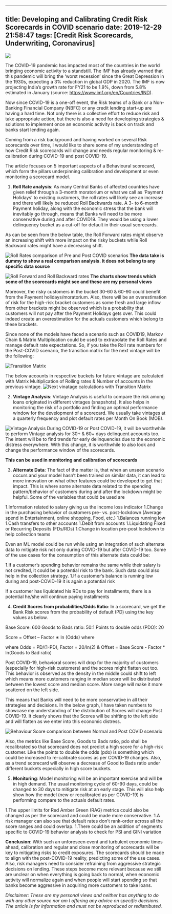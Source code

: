 
---
title: Developing and Calibrating Credit Risk Scorecards in COVID scenario
date: 2019-12-29 21:58:47
tags: [Credit Risk Scorecards, Underwriting, Coronavirus]
---
![](/images/scorecards/img7.png)

The COVID-19 pandemic has impacted most of the countries in the world bringing economic activity to a standstill. The IMF has already warned that this pandemic will bring the ‘worst recession’ since the Great Depression in the 1930s, expecting a 3% reduction in global GDP in 2020. The IMF is now projecting India’s growth rate for FY21 to be 1.9%, down from 5.8% estimated in January (source: https://www.imf.org/en/Countries/IND).

Now since COVID-19 is a one-off event, the Risk teams of a Bank or a Non-Banking Financial Company (NBFC) or any credit lending start-up are having a hard time. Not only there is a collective effort to reduce risk and take appropriate action, but there is also a need for developing strategies & solutions to implement once an economic activity is back on track and banks start lending again.

Coming from a risk background and having worked on several Risk scorecards over time, I would like to share some of my understanding of how Credit Risk scorecards will change and needs regular monitoring & re-calibration during COVID-19 and post COVID-19.

The article focuses on 5 important aspects of a Behavioural scorecard, which form the pillars underpinning calibration and development or even monitoring a scorecard model.

1. **Roll Rate analysis**: As many Central Banks of affected countries have given relief through a 3-month moratorium or what we call as ‘Payment Holidays’ to existing customers, the roll rates will likely see an increase and there will likely be reduced Roll Backwards rate. A 3- to 6-month Payment holiday, along with the economic stress that the bank will inevitably go through, means that Banks will need to be more conservative during and after COVID19. They would be using a lower delinquency bucket as a cut-off for default in their usual scorecards.

As can be seen from the below table, the Roll Forward rates might observe an increasing shift with more impact on the risky buckets while Roll Backward rates might have a decreasing shift.

![Roll Rates comparison of Pre and Post COVID scenarios](/images/scorecards/img1.png)
**The data take is dummy to show a real comparison analysis. It does not belong to any specific data source**

![Roll Forward and Roll Backward rates](/images/scorecards/img2.png)
**The charts show trends which some of the scorecards might see and these are my personal views**

Moreover, the risky customers in the bucket 30-60 & 60-90 could benefit from the Payment holidays/moratorium. Also, there will be an overestimation of risk for the high-risk bracket customers as some fresh and large inflow from other brackets might be observed which is a probability that customers will not pay after the Payment Holidays gets over. This could indeed create an overestimation for the actuals customers which belong to these brackets.

Since none of the models have faced a scenario such as COVID19, Markov Chain & Matrix Multiplication could be used to extrapolate the Roll Rates and manage default rate expectations. So, if you take the Roll rate numbers for the Post-COVID scenario, the transition matrix for the next vintage will be the following:

![Transition Matrix](/images/scorecards/img3.png)

The below accounts in respective buckets for future vintage are calculated with Matrix Multiplication of Rolling rates & Number of accounts in the previous vintage.
![Next vinatage calculations with Transition Matrix](/images/scorecards/img4.png)

2. **Vintage Analysis**: Vintage Analysis is useful to compare the risk among loans originated in different vintages (snapshots). It also helps in monitoring the risk of a portfolio and finding an optimal performance window for the development of a scorecard. We usually take vintages at a quarterly frequency and plot default rates per Month On Book (MOB).

![Vintage Analysis](/images/scorecards/img5.png)
During COVID-19 or Post COVID-19, it will be worthwhile to perform Vintage analysis for 30+ & 60+ days delinquent accounts too. The intent will be to find trends for early delinquencies due to the economic distress everywhere. With this change, it is worthwhile to also look and change the performance window of the scorecards.

**This can be used in monitoring and calibration of scorecards**

3. **Alternate Data**: The fact of the matter is, that when an unseen scenario occurs and your model hasn’t been trained on similar data, it can lead to more innovation on what other features could be developed to get that impact. This is where some alternate data related to the spending pattern/behavior of customers during and after the lockdown might be helpful. Some of the variables that could be used are

1.Information related to salary giving us the income loss indicator
1.Change in the purchasing behavior of customers pre- vs. post-lockdown (Average spend in Entertainment, online shopping, Food, etc.)
1.Balances running low
1.Cash transfers to other accounts
1.Debit from accounts
1.Liquidating Fixed or Recurring Deposits (FDs/RDs)
1.Change in location pre-post lockdown to help collection teams

Even an ML model could be run while using an integration of such alternate data to mitigate risk not only during COVID-19 but after COVID-19 too. Some of the use cases for the consumption of this alternate data could be:

1.If a customer’s spending behavior remains the same while their salary is not credited, it could be a potential risk to the bank. Such data could also help in the collection strategy.
1.If a customer’s balance is running low during and post-COVID-19 it is again a potential risk

If a customer has liquidated his RDs to pay for installments, there is a potential he/she will continue paying installments

4. **Credit Scores from probabilities/Odds Ratio**: In a scorecard, we get the Bank Risk scores from the probability of default (PD) using the key values as below.

Base Score: 600 Goods to Bads ratio: 50:1 Points to double odds (PDO): 20

Score = Offset – Factor ∗ ln (Odds) where

where Odds = PD/(1-PD), Factor = 20/ln(2) & Offset = Base Score - Factor * ln(Goods to Bad ratio)

Post COVID-19, behavioral scores will drop for the majority of customers (especially for high-risk customers) and the scores might flatten out too. This behavior is observed as the density in the middle could shift to left which means more customers ranging in median score will be distributed between the lowest score and median score. More range will make it more scattered on the left side.

This means that Banks will need to be more conservative in all their strategies and decisions. In the below graph, I have taken numbers to showcase my understanding of the distribution of Scores will change Post COVID-19. It clearly shows that the Scores will be shifting to the left side and will flatten as we enter into this economic distress.

![Behaviour Score comparison between Normal and Post COVID scenario](/images/scorecards/img6.png)

Also, the metrics like Base Score, Goods to Bads ratio, pdo shall be recalibrated so that scorecard does not predict a high score for a high-risk customer. Like the points to double the odds (pdo) is something which could be increased to re-calibrate scores as per COVID-19 changes. Also, as a trend scorecard will observe a decrease of Good to Bads ratio under different buckets especially in high score buckets.

5. **Monitoring**: Model monitoring will be an important exercise and will be in high demand. The usual monitoring cycle of 60-90 days, could be changed to 30 days to mitigate risk at an early stage. This will also help show how the model (new or recalibrated as per COVID-19) is performing compare to the actuals default rates.

1.The upper limits for Red Amber Green (RAG) metrics could also be changed as per the scorecard and could be made more conservative.
1.A risk manager can also see that default rates don’t rank-order across all the score ranges and could overlap.
1.There could be an addition of segments specific to COVID-19 behavior analysis to check for PSI and GINI variation

**Conclusion**: With such an unforeseen event and turbulent economic times ahead, calibration and regular and close monitoring of scorecards will be key to mitigating risks to credit exposures. The scorecards should be made to align with the post-COVID-19 reality, predicting some of the use cases. Also, risk managers need to consider refraining from aggressive strategic decisions on lending. These steps become more relevant because we still are unclear on when everything is going back to normal, when economic activity will normalize again and when people will start spending so that banks become aggressive in acquiring more customers to take loans.

*Disclaimer: These are my personal views and neither has anything to do with any other source nor am I offering any advice on specific decisions. The article is for information and must not be reproduced or redistributed.* 
